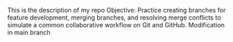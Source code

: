 This is the description of my repo
Objective: Practice creating branches for feature development, merging branches, and resolving merge conflicts to simulate a common collaborative workflow on Git and GitHub.
Modification in main branch
